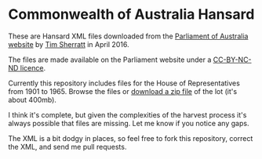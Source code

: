 # Commonwealth of Australia Hansard

These are Hansard XML files downloaded from the [Parliament of Australia website](http://parlinfo.aph.gov.au/parlInfo/search/summary/summary.w3p;adv%3Dyes;orderBy%3D_fragment_number,doc_date-rev;query%3DDataset%3Ahansardr,hansardr80;resCount%3DDefault) by [Tim Sherratt](http://timsherratt.org) in April 2016.

The files are made available on the Parliament website under a [CC-BY-NC-ND licence](http://www.aph.gov.au/Help/Disclaimer_Privacy_Copyright#c).

Currently this repository includes files for the House of Representatives from 1901 to 1965. Browse the files or [download a zip file](https://github.com/wragge/hansard-xml/archive/master.zip) of the lot (it's about 400mb).

I think it's complete, but given the complexities of the harvest process it's always possible that files are missing. Let me know if you notice any gaps.

The XML is a bit dodgy in places, so feel free to fork this repository, correct the XML, and send me pull requests.